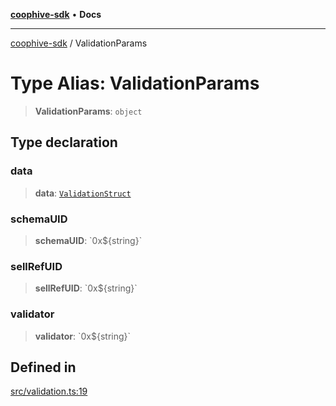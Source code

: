 [**coophive-sdk**](../README.md) • **Docs**

***

[coophive-sdk](../globals.md) / ValidationParams

# Type Alias: ValidationParams

> **ValidationParams**: `object`

## Type declaration

### data

> **data**: [`ValidationStruct`](ValidationStruct.md)

### schemaUID

> **schemaUID**: \`0x$\{string\}\`

### sellRefUID

> **sellRefUID**: \`0x$\{string\}\`

### validator

> **validator**: \`0x$\{string\}\`

## Defined in

[src/validation.ts:19](https://github.com/CoopHive/coophive-sdk/blob/0566794b0d4e977b07da040496c8b6dca5eb89e3/src/validation.ts#L19)
